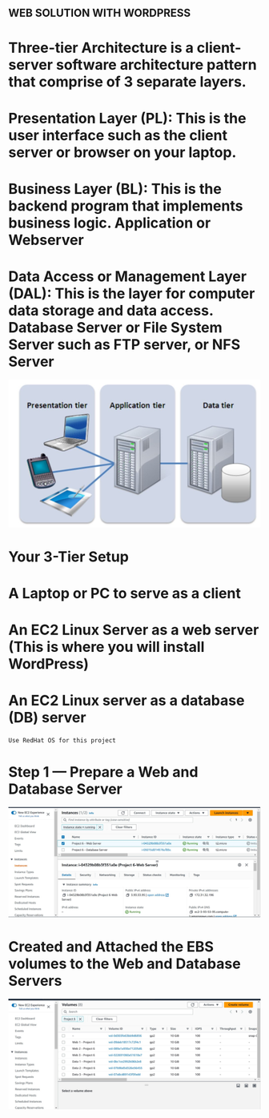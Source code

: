 ## WEB SOLUTION WITH WORDPRESS

# Three-tier Architecture is a client-server software architecture pattern that comprise of 3 separate layers.

# Presentation Layer (PL): This is the user interface such as the client server or browser on your laptop.
# Business Layer (BL): This is the backend program that implements business logic. Application or Webserver
# Data Access or Management Layer (DAL): This is the layer for computer data storage and data access. Database Server or File System Server such as FTP server, or NFS Server

![Three-Tier Architecture](./images/three-tier-architecture.jpg)

# Your 3-Tier Setup

# A Laptop or PC to serve as a client

# An EC2 Linux Server as a web server (This is where you will install WordPress)

# An EC2 Linux server as a database (DB) server

`Use RedHat OS for this project`

# Step 1 — Prepare a Web and Database Server

![Web and Database Server](./images/Web-and-Database-Server.jpg)

# Created and Attached the EBS volumes to the Web and Database Servers

![Attached Volumes](./images/attached-volumes.jpg)